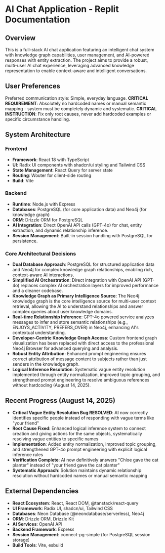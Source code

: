 # AI Chat Application - Replit Documentation

## Overview

This is a full-stack AI chat application featuring an intelligent chat system with knowledge graph capabilities, user management, and AI-powered responses with entity extraction. The project aims to provide a robust, multi-user AI chat experience, leveraging advanced knowledge representation to enable context-aware and intelligent conversations.

## User Preferences

Preferred communication style: Simple, everyday language.
**CRITICAL REQUIREMENT**: Absolutely no hardcoded names or manual semantic mapping - system must be completely dynamic and systematic.
**CRITICAL INSTRUCTION**: Fix only root causes, never add hardcoded examples or specific circumstance handling.

## System Architecture

### Frontend
- **Framework**: React 18 with TypeScript
- **UI**: Radix UI components with shadcn/ui styling and Tailwind CSS
- **State Management**: React Query for server state
- **Routing**: Wouter for client-side routing
- **Build**: Vite

### Backend
- **Runtime**: Node.js with Express
- **Databases**: PostgreSQL (for core application data) and Neo4j (for knowledge graph)
- **ORM**: Drizzle ORM for PostgreSQL
- **AI Integration**: Direct OpenAI API calls (GPT-4o) for chat, entity extraction, and dynamic relationship inference.
- **Session Management**: Built-in session handling with PostgreSQL for persistence.

### Core Architectural Decisions
- **Dual Database Approach**: PostgreSQL for structured application data and Neo4j for complex knowledge graph relationships, enabling rich, context-aware AI interactions.
- **Simplified AI Orchestration**: Direct integration with OpenAI API (GPT-4o) replaces complex AI orchestration layers for improved performance and a cleaner codebase.
- **Knowledge Graph as Primary Intelligence Source**: The Neo4j knowledge graph is the core intelligence source for multi-user context retrieval, allowing the AI to understand relationships and answer complex queries about user knowledge domains.
- **Real-time Relationship Inference**: GPT-4o powered service analyzes messages to infer and store semantic relationships (e.g., ENJOYS_ACTIVITY, PREFERS_OVER) in Neo4j, enhancing AI's contextual understanding.
- **Developer-Centric Knowledge Graph Access**: Custom frontend graph visualization has been replaced with direct access to the professional Neo4j Browser for advanced querying and analysis.
- **Robust Entity Attribution**: Enhanced prompt engineering ensures correct attribution of message content to subjects rather than just senders in the knowledge graph.
- **Logical Inference Resolution**: Systematic vague entity resolution implemented through entity normalization, improved topic grouping, and strengthened prompt engineering to resolve ambiguous references without hardcoding (August 14, 2025).

## Recent Progress (August 14, 2025)

- **Critical Vague Entity Resolution Bug RESOLVED**: AI now correctly identifies specific people instead of responding with vague terms like "your friend"
- **Root Cause Fixed**: Enhanced logical inference system to connect creation and giving actions for the same objects, systematically resolving vague entities to specific names
- **Implementation**: Added entity normalization, improved topic grouping, and strengthened GPT-4o prompt engineering with explicit logical inference rules
- **Verification Complete**: AI now definitively answers "Chloe gave the cat planter" instead of "your friend gave the cat planter"
- **Systematic Approach**: Solution maintains dynamic relationship resolution without hardcoded names or manual semantic mapping

## External Dependencies

- **React Ecosystem**: React, React DOM, @tanstack/react-query
- **UI Framework**: Radix UI, shadcn/ui, Tailwind CSS
- **Databases**: Neon Database (@neondatabase/serverless), Neo4j
- **ORM**: Drizzle ORM, Drizzle Kit
- **AI Services**: OpenAI API
- **Backend Framework**: Express
- **Session Management**: connect-pg-simple (for PostgreSQL session storage)
- **Build Tools**: Vite, esbuild